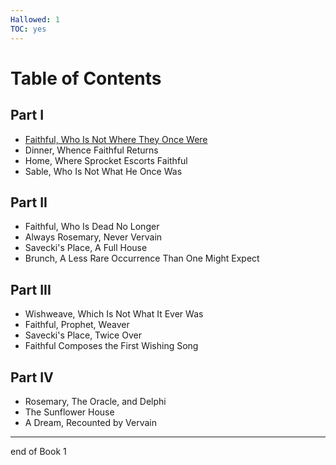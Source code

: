 ```yaml
---
Hallowed: 1
TOC: yes
---
```


# Table of Contents
## Part I
- [Faithful, Who Is Not Where They Once Were](/ch1.md)
- Dinner, Whence Faithful Returns
-  Home, Where Sprocket Escorts Faithful
- Sable, Who Is Not What He Once Was

## Part II
- Faithful, Who Is Dead No Longer
- Always Rosemary, Never Vervain
- Savecki's Place, A Full House
- Brunch, A Less Rare Occurrence Than One Might Expect
## Part III
- Wishweave, Which Is Not What It Ever Was
- Faithful, Prophet, Weaver
- Savecki's Place, Twice Over
- Faithful Composes the First Wishing Song
## Part IV
- Rosemary, The Oracle, and Delphi
- The Sunflower House
- A Dream, Recounted by Vervain
---
end of Book 1
